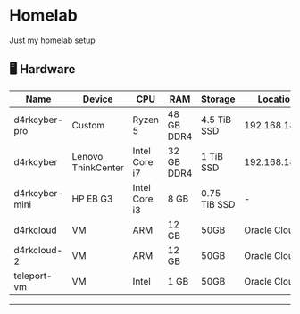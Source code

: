 # Homelab
Just my homelab setup


## 🖥️ Hardware

| Name   | Device                    | CPU             | RAM            | Storage    |  Location    |
|--------|---------------------------|-----------------|----------------|------------|--------------|
| d4rkcyber-pro | Custom | Ryzen 5 | 48 GB DDR4  | 4.5 TiB SSD | 192.168.18.81 |
| d4rkcyber   |Lenovo ThinkCenter | Intel Core i7 | 32 GB DDR4  | 1 TiB SSD | 192.168.18.29 |
| d4rkcyber-mini | HP EB G3 | Intel Core i3 | 8 GB  | 0.75 TiB SSD | - |
| d4rkcloud | VM    | ARM     | 12 GB     | 50GB | Oracle Cloud |
| d4rkcloud-2 | VM    | ARM     | 12 GB     | 50GB | Oracle Cloud |
| teleport-vm | VM    | Intel     | 1 GB      | 50GB | Oracle Cloud | 

--- 
